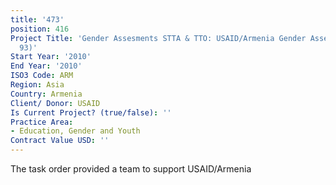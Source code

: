 ```yaml
---
title: '473'
position: 416
Project Title: 'Gender Assesments STTA & TTO: USAID/Armenia Gender Assessment (TDY
  93)'
Start Year: '2010'
End Year: '2010'
ISO3 Code: ARM
Region: Asia
Country: Armenia
Client/ Donor: USAID
Is Current Project? (true/false): ''
Practice Area:
- Education, Gender and Youth
Contract Value USD: ''
---
```


The task order provided a team to support USAID/Armenia